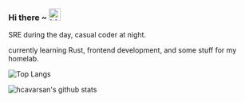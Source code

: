 ### Hi there ~ <img src="https://user-images.githubusercontent.com/1303154/88677602-1635ba80-d120-11ea-84d8-d263ba5fc3c0.gif" width="24px" alt="hi">

SRE during the day, casual coder at night. 

currently learning Rust, frontend development, and some stuff for my homelab.


![Top Langs](https://github-readme-stats.vercel.app/api/top-langs/?username=hcavarsan&layout=compact&hide=css,html)

![hcavarsan's github stats](https://github-readme-stats.vercel.app/api?username=hcavarsan&count_private=true&show_icons=true&theme=onedark)
